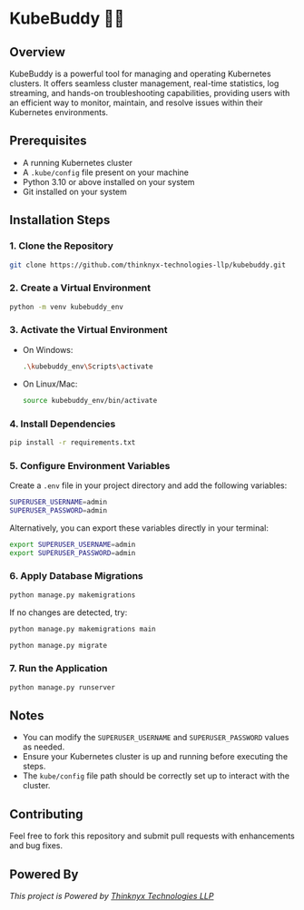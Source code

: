 # KubeBuddy 🤘🏻

## Overview

KubeBuddy is a powerful tool for managing and operating Kubernetes clusters. It offers seamless cluster management, real-time statistics, log streaming, and hands-on troubleshooting capabilities, providing users with an efficient way to monitor, maintain, and resolve issues within their Kubernetes environments.

## Prerequisites

- A running Kubernetes cluster
- A `.kube/config` file present on your machine
- Python 3.10 or above installed on your system
- Git installed on your system

## Installation Steps

### 1. Clone the Repository

```sh
git clone https://github.com/thinknyx-technologies-llp/kubebuddy.git
```

### 2. Create a Virtual Environment

```sh
python -m venv kubebuddy_env
```

### 3. Activate the Virtual Environment

- On Windows:
  ```sh
  .\kubebuddy_env\Scripts\activate
  ```
- On Linux/Mac:
  ```sh
  source kubebuddy_env/bin/activate
  ```

### 4. Install Dependencies

```sh
pip install -r requirements.txt
```

### 5. Configure Environment Variables

Create a `.env` file in your project directory and add the following variables:

```sh
SUPERUSER_USERNAME=admin
SUPERUSER_PASSWORD=admin
```

Alternatively, you can export these variables directly in your terminal:

```sh
export SUPERUSER_USERNAME=admin
export SUPERUSER_PASSWORD=admin
```

### 6. Apply Database Migrations

```sh
python manage.py makemigrations
```

If no changes are detected, try:

```sh
python manage.py makemigrations main
```

```sh
python manage.py migrate
```

### 7. Run the Application

```sh
python manage.py runserver
```

## Notes

- You can modify the `SUPERUSER_USERNAME` and `SUPERUSER_PASSWORD` values as needed.
- Ensure your Kubernetes cluster is up and running before executing the steps.
- The `kube/config` file path should be correctly set up to interact with the cluster.

## Contributing

Feel free to fork this repository and submit pull requests with enhancements and bug fixes.

## Powered By

*This project is Powered by [Thinknyx Technologies LLP](www.thinknyx.com)*
